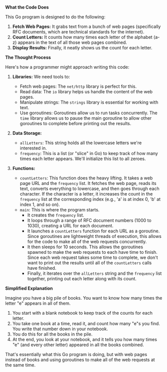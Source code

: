 **What the Code Does**

This Go program is designed to do the following:

1. **Fetch Web Pages:** It grabs text from a bunch of web pages (specifically RFC documents, which are technical standards for the internet).
2. **Count Letters:** It counts how many times each letter of the alphabet (a-z) appears in the text of all those web pages combined.
3. **Display Results:** Finally, it neatly shows us the count for each letter.

**The Thought Process**

Here's how a programmer might approach writing this code:

1. **Libraries:** We need tools to:
   * Fetch web pages: The `net/http` library is perfect for this.
   * Read data: The `io` library helps us handle the content of the web pages.
   * Manipulate strings: The `strings` library is essential for working with text.
   * Use goroutines: Goroutines allow us to run tasks concurrently. The `time` library allows us to pause the main goroutine to allow other goroutines to complete before printing out the results.

2. **Data Storage:**
   * `allLetters`: This string holds all the lowercase letters we're interested in.
   * `frequency`: This is a list (or "slice" in Go) to keep track of how many times each letter appears. We'll initialize this list to all zeroes.

3. **Functions:**
   * `countLetters`: This function does the heavy lifting. It takes a web page URL and the `frequency` list. It fetches the web page, reads its text, converts everything to lowercase, and then goes through each character. If the character is a letter, it increases the count in the `frequency` list at the corresponding index (e.g., 'a' is at index 0, 'b' at index 1, and so on).
   * `main`: This is where the program starts.
      * It creates the `frequency` list.
      * It loops through a range of RFC document numbers (1000 to 1030), creating a URL for each document.
      * It launches a `countLetters` function for each URL as a goroutine. Since goroutines are lightweight threads of execution, this allows for the code to make all of the web requests concurrently.
      * It then sleeps for 10 seconds. This allows the goroutines spawned to make the web requests to each have time to finish. Since each web request takes some time to complete, we don't want to print out the results until all of the `countLetters` calls have finished.
      * Finally, it iterates over the `allLetters` string and the `frequency` list together, printing out each letter along with its count.

**Simplified Explanation**

Imagine you have a big pile of books. You want to know how many times the letter "e" appears in all of them.

1. You start with a blank notebook to keep track of the counts for each letter.
2. You take one book at a time, read it, and count how many "e"s you find. You write that number down in your notebook.
3. You do this for all the books in the pile.
4. At the end, you look at your notebook, and it tells you how many times "e" (and every other letter) appeared in all the books combined.

That's essentially what this Go program is doing, but with web pages instead of books and using goroutines to make all of the web requests at the same time.
